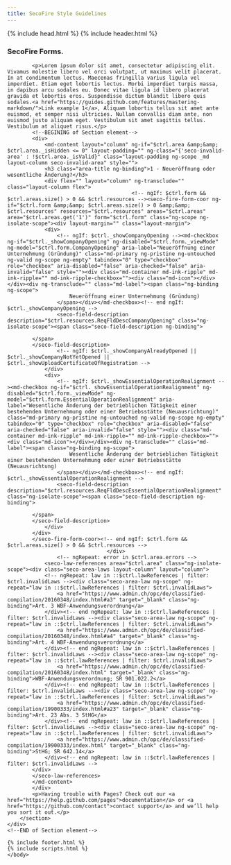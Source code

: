 ```yaml
---
title: SecoFire Style Guidelines
---
```

<html>
  {% include head.html %}
  <body>
	{% include header.html %}
	<div id="main_content_wrap" class="outer">
		<section id="main_content" class="inner">
			<h3>
				<a id="welcome-to-github-pages" class="anchor" href="#welcome-to-github-pages" aria-hidden="true">
					<span aria-hidden="true" class="octicon octicon-link"></span>
				</a>
				SecoFire Forms.
			</h3>
			
			<p>Lorem ipsum dolor sit amet, consectetur adipiscing elit. Vivamus molestie libero vel orci volutpat, ut maximus velit placerat. In at condimentum lectus. Maecenas fringilla varius ligula vel imperdiet. Etiam eget lobortis lectus. Morbi imperdiet turpis massa, in dapibus arcu sodales eu. Donec vitae ligula id libero placerat gravida et lobortis eros. Suspendisse dictum blandit libero quis sodales.<a href="https://guides.github.com/features/mastering-markdown/">Link example 1</a>, Aliquam lobortis tellus sit amet ante euismod, et semper nisi ultricies. Nullam convallis diam ante, non euismod justo aliquam eget. Vestibulum sit amet sagittis tellus. Vestibulum at aliquet risus.</p>
			<!--BEGINING of Section element-->
			<div>
				<md-content layout="column" ng-if="$ctrl.area &amp;&amp; $ctrl.area._isHidden <= 0" layout-padding="" ng-class="{'seco-invalid-area' : !$ctrl.area._isValid}" class="layout-padding ng-scope _md layout-column seco-invalid-area" style="">
				<h3 class="area-title ng-binding">1 - Neueröffnung oder wesentliche Änderung?</h3>
				<div flex="" layout="column" ng-transclude="" class="layout-column flex">
											<!-- ngIf: $ctrl.form && $ctrl.areas.size() > 0 && $ctrl.resources --><seco-fire-form-coor ng-if="$ctrl.form &amp;&amp; $ctrl.areas.size() > 0 &amp;&amp; $ctrl.resources" resources="$ctrl.resources" areas="$ctrl.areas" area="$ctrl.areas.get('1')" form="$ctrl.form" class="ng-scope ng-isolate-scope"><div layout-margin="" class="layout-margin">
				<div>
					<!-- ngIf: $ctrl._showCompanyOpening --><md-checkbox ng-if="$ctrl._showCompanyOpening" ng-disabled="$ctrl.form._viewMode" ng-model="$ctrl.form.CompanyOpening" aria-label="Neueröffnung einer Unternehmung (Gründung)" class="md-primary ng-pristine ng-untouched ng-valid ng-scope ng-empty" tabindex="0" type="checkbox" role="checkbox" aria-disabled="false" aria-checked="false" aria-invalid="false" style=""><div class="md-container md-ink-ripple" md-ink-ripple="" md-ink-ripple-checkbox=""><div class="md-icon"></div></div><div ng-transclude="" class="md-label"><span class="ng-binding ng-scope">
						Neueröffnung einer Unternehmung (Gründung)
					</span></div></md-checkbox><!-- end ngIf: $ctrl._showCompanyOpening -->
					<seco-field-description description="$ctrl.resources.ReqFldDescCompanyOpening" class="ng-isolate-scope"><span class="seco-field-description ng-binding">
				
			</span>
			</seco-field-description>
					<!-- ngIf: $ctrl._showCompanyAlreadyOpened || $ctrl._showCompanyNotYetOpened || $ctrl._showUploadCertificateOfRegistration -->
				</div>
				<div>
					<!-- ngIf: $ctrl._showEssentialOperationRealignment --><md-checkbox ng-if="$ctrl._showEssentialOperationRealignment" ng-disabled="$ctrl.form._viewMode" ng-model="$ctrl.form.EssentialOperationRealignment" aria-label="Wesentliche Änderung der betrieblichen Tätigkeit einer bestehenden Unternehmung oder einer Betriebsstätte (Neuausrichtung)" class="md-primary ng-pristine ng-untouched ng-valid ng-scope ng-empty" tabindex="0" type="checkbox" role="checkbox" aria-disabled="false" aria-checked="false" aria-invalid="false" style=""><div class="md-container md-ink-ripple" md-ink-ripple="" md-ink-ripple-checkbox=""><div class="md-icon"></div></div><div ng-transclude="" class="md-label"><span class="ng-binding ng-scope">
						Wesentliche Änderung der betrieblichen Tätigkeit einer bestehenden Unternehmung oder einer Betriebsstätte (Neuausrichtung)
					</span></div></md-checkbox><!-- end ngIf: $ctrl._showEssentialOperationRealignment -->
					<seco-field-description description="$ctrl.resources.ReqFldDescEssentialOperationRealignment" class="ng-isolate-scope"><span class="seco-field-description ng-binding">
				
			</span>
			</seco-field-description>
				</div>
			</div>
			</seco-fire-form-coor><!-- end ngIf: $ctrl.form && $ctrl.areas.size() > 0 && $ctrl.resources -->
									</div>
					<!-- ngRepeat: error in $ctrl.area.errors -->
				<seco-law-references area="$ctrl.area" class="ng-isolate-scope"><div class="seco-area-laws layout-column" layout="column">
				<!-- ngRepeat: law in ::$ctrl.lawReferences | filter: $ctrl.invalidLaws --><div class="seco-area-law ng-scope" ng-repeat="law in ::$ctrl.lawReferences | filter: $ctrl.invalidLaws">
					<a href="https://www.admin.ch/opc/de/classified-compilation/20160348/index.html#a3" target="_blank" class="ng-binding">Art. 3 WBF-Anwendungsverordnung</a>
				</div><!-- end ngRepeat: law in ::$ctrl.lawReferences | filter: $ctrl.invalidLaws --><div class="seco-area-law ng-scope" ng-repeat="law in ::$ctrl.lawReferences | filter: $ctrl.invalidLaws">
					<a href="https://www.admin.ch/opc/de/classified-compilation/20160348/index.html#a4" target="_blank" class="ng-binding">Art. 4 WBF-Anwendungsverordnung</a>
				</div><!-- end ngRepeat: law in ::$ctrl.lawReferences | filter: $ctrl.invalidLaws --><div class="seco-area-law ng-scope" ng-repeat="law in ::$ctrl.lawReferences | filter: $ctrl.invalidLaws">
					<a href="https://www.admin.ch/opc/de/classified-compilation/20160348/index.html" target="_blank" class="ng-binding">WBF-Anwendungsverordnung; SR 901.022.2</a>
				</div><!-- end ngRepeat: law in ::$ctrl.lawReferences | filter: $ctrl.invalidLaws --><div class="seco-area-law ng-scope" ng-repeat="law in ::$ctrl.lawReferences | filter: $ctrl.invalidLaws">
					<a href="https://www.admin.ch/opc/de/classified-compilation/19900333/index.html#a23" target="_blank" class="ng-binding">Art. 23 Abs. 3 StHG</a>
				</div><!-- end ngRepeat: law in ::$ctrl.lawReferences | filter: $ctrl.invalidLaws --><div class="seco-area-law ng-scope" ng-repeat="law in ::$ctrl.lawReferences | filter: $ctrl.invalidLaws">
					<a href="https://www.admin.ch/opc/de/classified-compilation/19900333/index.html" target="_blank" class="ng-binding">StHG; SR 642.14</a>
				</div><!-- end ngRepeat: law in ::$ctrl.lawReferences | filter: $ctrl.invalidLaws -->
			</div>
			</seco-law-references>
			</md-content>
			</div>
			<p>Having trouble with Pages? Check out our <a href="https://help.github.com/pages">documentation</a> or <a href="https://github.com/contact">contact support</a> and we’ll help you sort it out.</p>
		</section>
	</div>
	<!--END of Section element-->
	
	{% include footer.html %}
	{% include scripts.html %}
	</body>
</html>
